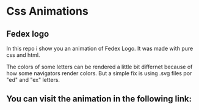 <h1>Css Animations</h1>
<h2>Fedex logo</h2>
<p>In this repo i show you an animation of Fedex Logo. It was made with pure css and html.</p>
<p>The colors of some letters can be rendered a little bit differnet because of how some navigators render colors. 
    But a simple fix is using .svg files por "ed" and "ex" letters.
</p>
<h2>You can visit the animation in the following link:</h2>
<a href="https://fercc1097.github.io/FedexAnimation/"></a>
